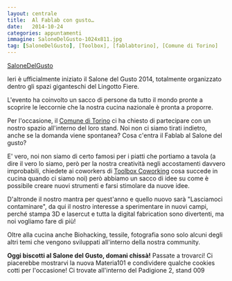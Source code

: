 ```yaml
---
layout: centrale
title:  Al Fablab con gusto…
date:   2014-10-24
categories: appuntamenti
immagine: SaloneDelGusto-1024x811.jpg
tag: [SaloneDelGusto], [Toolbox], [fablabtorino], [Comune di Torino]
---
```

[SaloneDelGusto](http://www.salonedelgusto.com/it/)

Ieri è ufficialmente iniziato il Salone del Gusto 2014, totalmente organizzato dentro gli spazi giganteschi del Lingotto Fiere.

L'evento ha coinvolto un sacco di persone da tutto il mondo pronte a scoprire le leccornie che la nostra cucina nazionale è pronta a proporre.

Per l'occasione, il [Comune di Torino](http://www.provincia.torino.gov.it/) ci ha chiesto di partecipare con un nostro spazio all'interno del loro stand. Noi non ci siamo tirati indietro, anche se la domanda viene spontanea? Cosa c'entra il Fablab al Salone del gusto?

E' vero, noi non siamo di certo famosi per i piatti che portiamo a tavola (a dire il vero lo siamo, però per la nostra creatività negli accostamenti davvero improbabili, chiedete ai coworkers di [Toolbox Coworking](http://www.toolboxoffice.it/) cosa succede in cucina quando ci siamo noi) però abbiamo un sacco di idee su come è possibile creare nuovi strumenti e farsi stimolare da nuove idee.

D'altronde il nostro mantra per quest'anno e quello nuovo sarà "Lasciamoci contaminare", da qui il nostro interesse a sperimentare in nuovi campi, perché stampa 3D e lasercut e tutta la digital fabrication sono divertenti, ma noi vogliamo fare di più!

Oltre alla cucina anche Biohacking, tessile, fotografia sono solo alcuni degli altri temi che vengono sviluppati all'interno della nostra community.

**Oggi biscotti al Salone del Gusto, domani chissà!**
Passate a trovarci! Ci piacerebbe mostrarvi la nuova Materia101 e condividere qualche cookies cotti per l'occasione! Ci trovate all'interno del Padigione 2, stand 009
